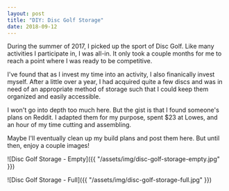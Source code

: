 ```yaml
---
layout: post
title: "DIY: Disc Golf Storage"
date: 2018-09-12
---
```


During the summer of 2017, I picked up the sport of Disc Golf. Like many activities I participate in, I was all-in. It only took a couple months for me to reach a point where I was ready to be competitive.

I've found that as I invest my time into an activity, I also finanically invest myself. After a little over a year, I had acquired quite a few discs and was in need of an appropriate method of storage such that I could keep them organized and easily accessible.

I won't go into depth too much here. But the gist is that I found someone's plans on Reddit. I adapted them for my purpose, spent $23 at Lowes, and an hour of my time cutting and assembling.

Maybe I'll eventually clean up my build plans and post them here. But until then, enjoy a couple images!

![Disc Golf Storage - Empty]({{ "/assets/img/disc-golf-storage-empty.jpg" }})

![Disc Golf Storage - Full]({{ "/assets/img/disc-golf-storage-full.jpg" }})
